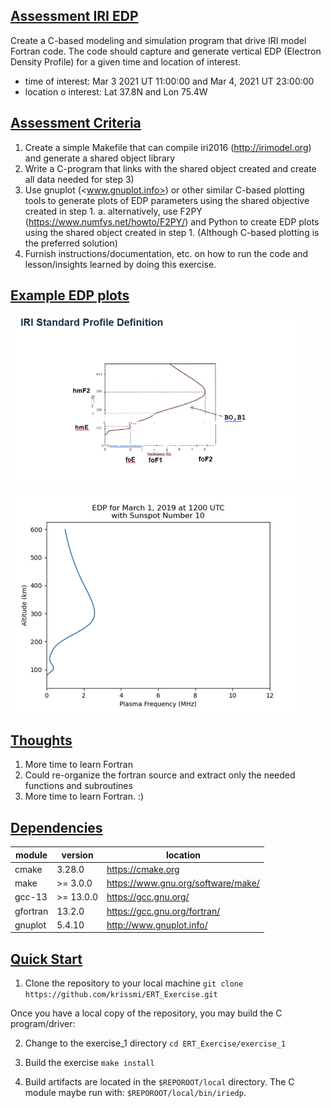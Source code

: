 ## <ins>Assessment IRI EDP</ins>

Create a C-based modeling and simulation program that drive IRI model Fortran code. The code should capture and generate vertical EDP (Electron Density Profile) for a given time and location of interest.  

- time of interest: Mar 3 2021 UT 11:00:00 and Mar 4, 2021 UT 23:00:00
- location o interest: Lat 37.8N and Lon 75.4W

## <ins>Assessment Criteria</ins>

1. Create a simple Makefile that can compile iri2016 (<http://irimodel.org>) and generate a shared object library
2. Write a C-program that links with the shared object created and create all data needed for step 3)
3. Use gnuplot (<www.gnuplot.info>) or other similar C-based plotting tools to generate plots of EDP parameters using the shared objective created in step 1.
     a. alternatively, use F2PY (<https://www.numfys.net/howto/F2PY/>) and Python to create EDP plots using the shared object created in step 1. (Although C-based plotting is the preferred solution)
4. Furnish instructions/documentation, etc. on how to run the code and lesson/insights learned by doing this exercise.

## <ins>Example EDP plots</ins>

![Alt text](images/Example-Graph-1.png "a title")

![Alt text](images/Example-Graph-2.png "a title")

## <ins>Thoughts</ins>
1. More time to learn Fortran
2. Could re-organize the fortran source and extract only the needed functions and subroutines
3. More time to learn Fortran.  :)

## <ins>Dependencies</ins>

| module   | version   | location                                              |
|----------|-----------|-------------------------------------------------------|
| cmake    | 3.28.0    | <https://cmake.org>                                   |
| make     | >= 3.0.0  | <https://www.gnu.org/software/make/>                  |
| gcc-13   | >= 13.0.0 | <https://gcc.gnu.org/>                                |
| gfortran | 13.2.0    | <https://gcc.gnu.org/fortran/>                        |
| gnuplot  | 5.4.10    | <http://www.gnuplot.info/>                            |

## <ins>Quick Start</ins>

1. Clone the repository to your local machine
`git clone https://github.com/krissmi/ERT_Exercise.git`

Once you have a local copy of the repository, you may build the C program/driver:

2. Change to the exercise_1 directory
`cd ERT_Exercise/exercise_1`

3. Build the exercise
`make install`

4. Build artifacts are located in the `$REPOROOT/local` directory.  The C module maybe run with: `$REPOROOT/local/bin/iriedp`.
